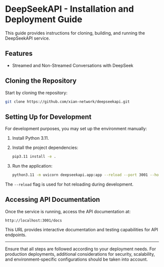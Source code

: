 # DeepSeekAPI - Installation and Deployment Guide

This guide provides instructions for cloning, building, and running the DeepSeekAPI service.

## Features

- Streamed and Non-Streamed Conversations with DeepSeek

## Cloning the Repository

Start by cloning the repository:

```bash
git clone https://github.com/xian-network/deepseekapi.git
```

## Setting Up for Development

For development purposes, you may set up the environment manually:

1. Install Python 3.11.
2. Install the project dependencies:

   ```bash
   pip3.11 install -e .
   ```

3. Run the application:

   ```bash
   python3.11 -m uvicorn deepseekapi.app:app --reload --port 3001 --host 0.0.0.0
   ```

The `--reload` flag is used for hot reloading during development.

## Accessing API Documentation

Once the service is running, access the API documentation at:

```
http://localhost:3001/docs
```

This URL provides interactive documentation and testing capabilities for API endpoints.

---

Ensure that all steps are followed according to your deployment needs. For production deployments, additional considerations for security, scalability, and environment-specific configurations should be taken into account.
